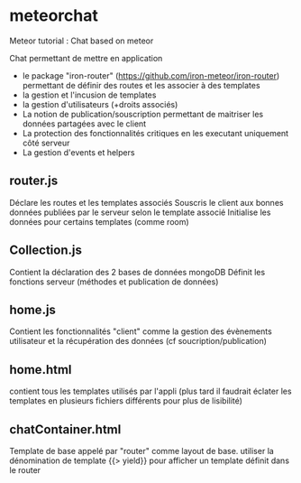 # meteorchat
Meteor tutorial : Chat based on meteor

Chat permettant de mettre en application
- le package "iron-router" (https://github.com/iron-meteor/iron-router) permettant de définir des routes et les associer à des templates
- la gestion et l'incusion de templates
- la gestion d'utilisateurs (+droits associés)
- La notion de publication/souscription permettant de maitriser les données partagées avec le client
- La protection des fonctionnalités critiques en les executant uniquement côté serveur
- La gestion d'events et helpers

## router.js
Déclare les routes et les templates associés
Souscris le client aux bonnes données publiées par le serveur selon le template associé
Initialise les données pour certains templates (comme room)

## Collection.js
Contient la déclaration des 2 bases de données mongoDB
Définit les fonctions serveur (méthodes et publication de données)

## home.js
Contient les fonctionnalités "client" comme la gestion des évènements utilisateur et la récupération des données (cf soucription/publication)

## home.html
contient tous les templates utilisés par l'appli (plus tard il faudrait éclater les templates en plusieurs fichiers différents pour plus de lisibilité)

## chatContainer.html
Template de base appelé par "router" comme layout de base.
utiliser la dénomination de template {{> yield}} pour afficher un template définit dans le router
